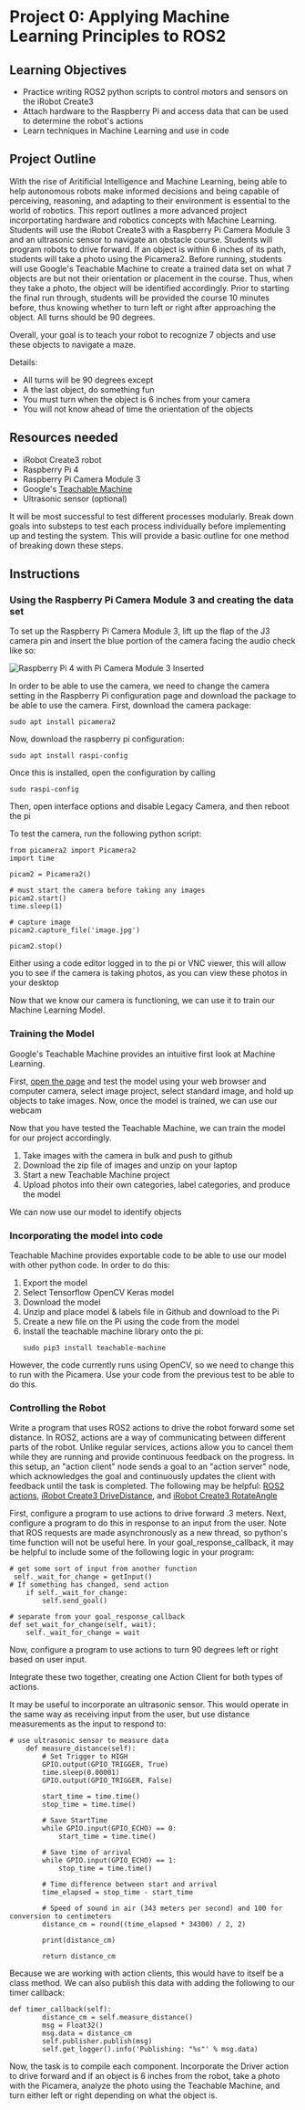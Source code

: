 # Project 0: Applying Machine Learning Principles to ROS2
## Learning Objectives
- Practice writing ROS2 python scripts to control motors and sensors on the iRobot Create3
- Attach hardware to the Raspberry Pi and access data that can be used to determine the robot's actions
- Learn techniques in Machine Learning and use in code 

## Project Outline
With the rise of Aritificial Intelligence and Machine Learning, being able to help autonomous robots make informed decisions and being  capable of perceiving, reasoning, and adapting to their environment is essential to the world of robotics. 
This report outlines a more advanced project incorportating hardware and robotics concepts with Machine Learning. Students will use the iRobot Create3 with a Raspberry Pi Camera Module 3 and an ultrasonic sensor to navigate an obstacle course. Students will program robots to drive forward. If an object is within 6 inches of its path, students will take a photo using the Picamera2. Before running, students will use Google's Teachable Machine to create a trained data set on what 7 objects are but not their orientation or placement in the course. Thus, when they take a photo, the object will be identified accordingly. Prior to starting the final run through, students will be provided the course 10 minutes before, thus knowing whether to turn left or right after approaching the object. All turns should be 90 degrees.

Overall, your goal is to teach your robot to recognize 7 objects and use these objects to navigate a maze. 

Details:
- All turns will be 90 degrees except 
- A the last object, do something fun
- You must turn when the object is 6 inches from your camera
- You will not know ahead of time the orientation of the objects

## Resources needed
- iRobot Create3 robot
- Raspberry Pi 4
- Raspberry Pi Camera Module 3
- Google's [Teachable Machine](https://teachablemachine.withgoogle.com/train)
- Ultrasonic sensor (optional)

It will be most successful to test different processes modularly. Break down goals into substeps to test each process individually before implementing up and testing the system. This will provide a basic outline for one method of breaking down these steps.

## Instructions

### Using the Raspberry Pi Camera Module 3 and creating the data set

To set up the Raspberry Pi Camera Module 3, lift up the flap of the J3 camera pin and insert the blue portion of the camera facing the audio check like so:

![Raspberry Pi 4 with Pi Camera Module 3 Inserted](j3installation.webp)

In order to be able to use the camera, we need to change the camera setting in the Raspberry Pi configuration page and download the package to be able to use the camera. First, download the camera package:

```
sudo apt install picamera2
```
Now, download the raspberry pi configuration:

```
sudo apt install raspi-config
```

Once this is installed, open the configuration by calling 
```
sudo raspi-config
```

Then, open interface options and disable Legacy Camera, and then reboot the pi


To test the camera, run the following python script:
```
from picamera2 import Picamera2
import time

picam2 = Picamera2()

# must start the camera before taking any images
picam2.start() 
time.sleep(1)

# capture image
picam2.capture_file('image.jpg')

picam2.stop()

```

Either using a code editor logged in to the pi or VNC viewer, this will allow you to see if the camera is taking photos, as you can view these photos in your desktop

Now that we know our camera is functioning, we can use it to train our Machine Learning Model.


### Training the Model

Google's Teachable Machine provides an intuitive first look at Machine Learning. 

First, [open the page](https://teachablemachine.withgoogle.com/train) and test the model using your web browser and computer camera, select image project, select standard image, and hold up objects to take images. Now, once the model is trained, we can use our webcam

Now that you have tested the Teachable Machine, we can train the model for our project accordingly. 

1. Take images with the camera in bulk and push to github
1. Download the zip file of images and unzip on your laptop
1. Start a new Teachable Machine project
1. Upload photos into their own categories, label categories, and produce the model

We can now use our model to identify objects

### Incorporating the model into code

Teachable Machine provides exportable code to be able to use our model with other python code. In order to do this: 
1. Export the model 
1. Select Tensorflow OpenCV Keras model
1. Download the model 
1. Unzip and place model & labels file in Github and download to the Pi
1. Create a new file on the Pi using the code from the model 
1. Install the teachable machine library onto the pi: 
    ```
    sudo pip3 install teachable-machine
    
    ```
However, the code currently runs using OpenCV, so we need to change this to run with the Picamera. Use your code from the previous test to be able to do this. 

### Controlling the Robot

Write a program that uses ROS2 actions to drive the robot forward some set distance. In ROS2, actions are a way of communicating between different parts of the robot. Unlike regular services, actions allow you to cancel them while they are running and provide continuous feedback on the progress. In this setup, an "action client" node sends a goal to an "action server" node, which acknowledges the goal and continuously updates the client with feedback until the task is completed. The following may be helpful: [ROS2 actions](https://docs.ros.org/en/foxy/Tutorials/Beginner-CLI-Tools/Understanding-ROS2-Actions/Understanding-ROS2-Actions.html), [iRobot Create3 DriveDistance](https://github.com/iRobotEducation/irobot_create_msgs/blob/rolling/action/DriveDistance.action), and [iRobot Create3 RotateAngle](https://github.com/iRobotEducation/irobot_create_msgs/blob/rolling/action/RotateAngle.action)

First, configure a program to use actions to drive forward .3 meters. Next, configure a program to do this in response to an input from the user. Note that ROS requests are made asynchronously as a new thread, so python's time function will not be useful here. In your goal_response_callback, it may be helpful to include some of the following logic in your program:
```
# get some sort of input from another function
 self._wait_for_change = getInput()
# If something has changed, send action
    if self._wait_for_change:
        self.send_goal()

# separate from your goal_response_callback
def set_wait_for_change(self, wait):
    self._wait_for_change = wait

```

Now, configure a program to use actions to turn 90 degrees left or right based on user input. 

Integrate these two together, creating one Action Client for both types of actions. 

It may be useful to incorporate an ultrasonic sensor. This would operate in the same way as receiving input from the user, but use distance measurements as the input to respond to: 

```
# use ultrasonic sensor to measure data
    def measure_distance(self):
        # Set Trigger to HIGH
        GPIO.output(GPIO_TRIGGER, True)
        time.sleep(0.00001)
        GPIO.output(GPIO_TRIGGER, False)

        start_time = time.time()
        stop_time = time.time()

        # Save StartTime
        while GPIO.input(GPIO_ECHO) == 0:
            start_time = time.time()

        # Save time of arrival
        while GPIO.input(GPIO_ECHO) == 1:
            stop_time = time.time()

        # Time difference between start and arrival
        time_elapsed = stop_time - start_time

        # Speed of sound in air (343 meters per second) and 100 for conversion to centimeters
        distance_cm = round((time_elapsed * 34300) / 2, 2)

        print(distance_cm)

        return distance_cm
```

Because we are working with action clients, this would have to itself be a class method. We can also publish this data with adding the following to our timer callback: 

```
def timer_callback(self):
        distance_cm = self.measure_distance()
        msg = Float32()
        msg.data = distance_cm
        self.publisher.publish(msg)
        self.get_logger().info('Publishing: "%s"' % msg.data)

```

Now, the task is to compile each component. Incorporate the Driver action to drive forward and if an object is 6 inches from the robot, take a photo with the Picamera, analyze the photo using the Teachable Machine, and turn either left or right depending on what the object is. 



